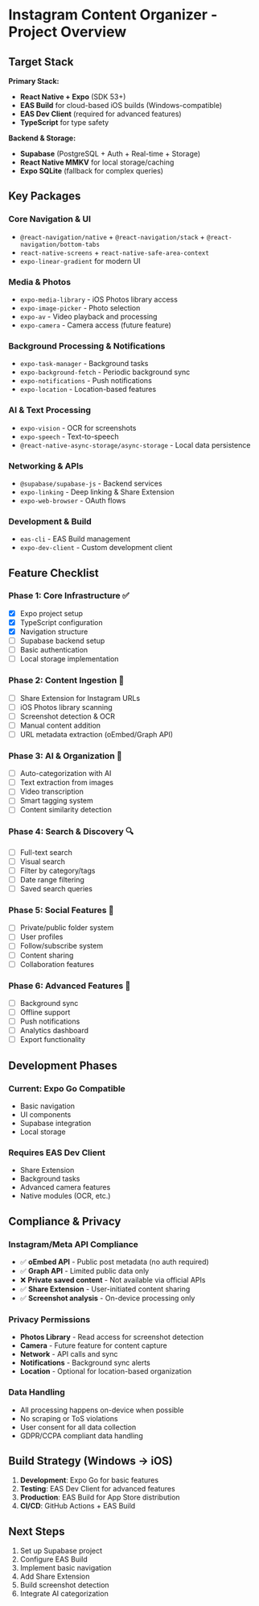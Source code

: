 # Instagram Content Organizer - Project Overview

## Target Stack

**Primary Stack:**
- **React Native + Expo** (SDK 53+)
- **EAS Build** for cloud-based iOS builds (Windows-compatible)
- **EAS Dev Client** (required for advanced features)
- **TypeScript** for type safety

**Backend & Storage:**
- **Supabase** (PostgreSQL + Auth + Real-time + Storage)
- **React Native MMKV** for local storage/caching
- **Expo SQLite** (fallback for complex queries)

## Key Packages

### Core Navigation & UI
- `@react-navigation/native` + `@react-navigation/stack` + `@react-navigation/bottom-tabs`
- `react-native-screens` + `react-native-safe-area-context`
- `expo-linear-gradient` for modern UI

### Media & Photos
- `expo-media-library` - iOS Photos library access
- `expo-image-picker` - Photo selection
- `expo-av` - Video playback and processing
- `expo-camera` - Camera access (future feature)

### Background Processing & Notifications
- `expo-task-manager` - Background tasks
- `expo-background-fetch` - Periodic background sync
- `expo-notifications` - Push notifications
- `expo-location` - Location-based features

### AI & Text Processing
- `expo-vision` - OCR for screenshots
- `expo-speech` - Text-to-speech
- `@react-native-async-storage/async-storage` - Local data persistence

### Networking & APIs
- `@supabase/supabase-js` - Backend services
- `expo-linking` - Deep linking & Share Extension
- `expo-web-browser` - OAuth flows

### Development & Build
- `eas-cli` - EAS Build management
- `expo-dev-client` - Custom development client

## Feature Checklist

### Phase 1: Core Infrastructure ✅
- [x] Expo project setup
- [x] TypeScript configuration
- [x] Navigation structure
- [ ] Supabase backend setup
- [ ] Basic authentication
- [ ] Local storage implementation

### Phase 2: Content Ingestion 📱
- [ ] Share Extension for Instagram URLs
- [ ] iOS Photos library scanning
- [ ] Screenshot detection & OCR
- [ ] Manual content addition
- [ ] URL metadata extraction (oEmbed/Graph API)

### Phase 3: AI & Organization 🤖
- [ ] Auto-categorization with AI
- [ ] Text extraction from images
- [ ] Video transcription
- [ ] Smart tagging system
- [ ] Content similarity detection

### Phase 4: Search & Discovery 🔍
- [ ] Full-text search
- [ ] Visual search
- [ ] Filter by category/tags
- [ ] Date range filtering
- [ ] Saved search queries

### Phase 5: Social Features 👥
- [ ] Private/public folder system
- [ ] User profiles
- [ ] Follow/subscribe system
- [ ] Content sharing
- [ ] Collaboration features

### Phase 6: Advanced Features 🚀
- [ ] Background sync
- [ ] Offline support
- [ ] Push notifications
- [ ] Analytics dashboard
- [ ] Export functionality

## Development Phases

### Current: Expo Go Compatible
- Basic navigation
- UI components
- Supabase integration
- Local storage

### Requires EAS Dev Client
- Share Extension
- Background tasks
- Advanced camera features
- Native modules (OCR, etc.)

## Compliance & Privacy

### Instagram/Meta API Compliance
- ✅ **oEmbed API** - Public post metadata (no auth required)
- ✅ **Graph API** - Limited public data only
- ❌ **Private saved content** - Not available via official APIs
- ✅ **Share Extension** - User-initiated content sharing
- ✅ **Screenshot analysis** - On-device processing only

### Privacy Permissions
- **Photos Library** - Read access for screenshot detection
- **Camera** - Future feature for content capture
- **Network** - API calls and sync
- **Notifications** - Background sync alerts
- **Location** - Optional for location-based organization

### Data Handling
- All processing happens on-device when possible
- No scraping or ToS violations
- User consent for all data collection
- GDPR/CCPA compliant data handling

## Build Strategy (Windows → iOS)

1. **Development**: Expo Go for basic features
2. **Testing**: EAS Dev Client for advanced features
3. **Production**: EAS Build for App Store distribution
4. **CI/CD**: GitHub Actions + EAS Build

## Next Steps

1. Set up Supabase project
2. Configure EAS Build
3. Implement basic navigation
4. Add Share Extension
5. Build screenshot detection
6. Integrate AI categorization
